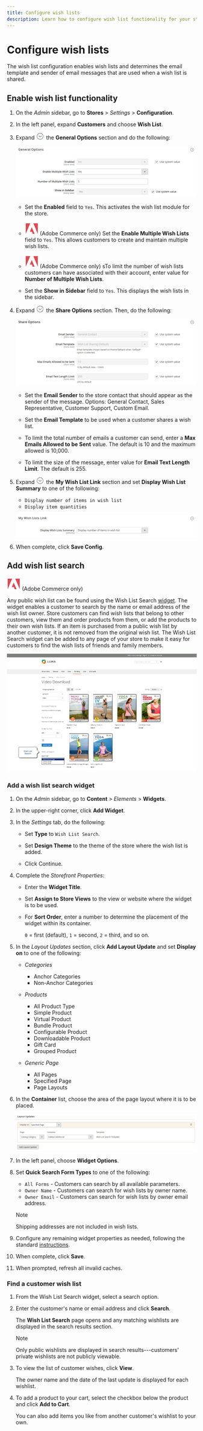 ```yaml
---
title: Configure wish lists
description: Learn how to configure wish list functionality for your store.
---
```

# Configure wish lists

The wish list configuration enables wish lists and determines the email template and sender of email messages that are used when a wish list is shared.

## Enable wish list functionality

1. On the _Admin_ sidebar, go to **Stores** > _Settings_ > **Configuration**.

1. In the left panel, expand **Customers** and choose **Wish List**.

1. Expand ![Expansion selector](../assets/icon-display-expand.png) the **General Options** section and do the following:

    ![Customers configuration - wish list general settings](../configuration-reference/customers/assets/wishlist-general-options.png)<!-- zoom -->

    - Set the **Enabled** field to `Yes`. This activates the wish list module for the store.

    - ![Adobe Commerce](../assets/adobe-logo.svg) (Adobe Commerce only) Set the **Enable Multiple Wish Lists** field to `Yes`. This allows customers to create and maintain multiple wish lists.

    - ![Adobe Commerce](../assets/adobe-logo.svg) (Adobe Commerce only) sTo limit the number of wish lists customers can have associated with their account, enter value for **Number of Multiple Wish Lists**.

    - Set the **Show in Sidebar** field to `Yes`. This displays the wish lists in the sidebar.

1. Expand ![Expansion selector](../assets/icon-display-expand.png) the **Share Options** section. Then, do the following:

    ![Customers configuration - wish list share options](../configuration-reference/customers/assets/wishlist-share-options.png)<!-- zoom -->

    - Set the **Email Sender** to the store contact that should appear as the sender of the message. Options: General Contact, Sales Representative, Customer Support, Custom Email.

    - Set the **Email Template** to be used when a customer shares a wish list.

    - To limit the total number of emails a customer can send, enter a **Max Emails Allowed to be Sent** value. The default is 10 and the maximum allowed is 10,000.

    - To limit the size of the message, enter value for **Email Text Length Limit**. The default is 255.

1. Expand ![Expansion selector](../assets/icon-display-expand.png) the **My Wish List Link** section and set **Display Wish List Summary** to one of the following:

    - `Display number of items in wish list`
    - `Display item quantities`

    ![Customers configuration - wish list display](../configuration-reference/customers/assets/wishlist-my-wishlist-link.png)<!-- zoom -->

1. When complete, click **Save Config**.

## Add wish list search

![Adobe Commerce](../assets/adobe-logo.svg) (Adobe Commerce only)

Any public wish list can be found using the Wish List Search [widget](../content-design/widgets.md). The widget enables a customer to search by the name or email address of the wish list owner. Store customers can find wish lists that belong to other customers, view them and order products from them, or add the products to their own wish lists. If an item is purchased from a public wish list by another customer, it is not removed from the original wish list. The Wish List Search widget can be added to any page of your store to make it easy for customers to find the wish lists of friends and family members.

![Example storefront - wish list search](./assets/storefront-wishlist-search.png)<!-- zoom -->

### Add a wish list search widget

1. On the _Admin_ sidebar, go to **Content** > _Elements_ > **Widgets**.

1. In the upper-right corner, click **Add Widget**.

1. In the _Settings_ tab, do the following:

   - Set **Type** to `Wish List Search`.

   - Set **Design Theme** to the theme of the store where the wish list is added.

   - Click Continue.

1. Complete the _Storefront Properties_:

   - Enter the **Widget Title**.

   - Set **Assign to Store Views** to the view or website where the widget is to be used.

   - For **Sort Order**, enter a number to determine the placement of the widget within its container.

     `0` = first (default), `1` = second, `2` = third, and so on.

1. In the _Layout Updates_ section, click **Add Layout Update** and set **Display on** to one of the following:

   - _Categories_

      - Anchor Categories
      - Non-Anchor Categories

   - _Products_

      - All Product Type
      - Simple Product
      - Virtual Product
      - Bundle Product
      - Configurable Product
      - Downloadable Product
      - Gift Card
      - Grouped Product

   - _Generic Page_

      - All Pages
      - Specified Page
      - Page Layouts

1. In the **Container** list, choose the area of the page layout where it is to be placed.

    ![Wish list search widget - layout](./assets/widget-wishlist-search-layout-update.png)<!-- zoom -->

1. In the left panel, choose **Widget Options**.

1. Set **Quick Search Form Types** to one of the following:

   - `All Forms` - Customers can search by all available parameters.
   - `Owner Name` - Customers can search for wish lists by owner name.
   - `Owner Email` - Customers can search for wish lists by owner email address.

   >[!NOTE]
   >
   >Shipping addresses are not included in wish lists.

1. Configure any remaining widget properties as needed, following the standard [instructions](../content-design/widget-create.md).

1. When complete, click **Save**.

1. When prompted, refresh all invalid caches.

### Find a customer wish list 

1. From the Wish List Search widget, select a search option.

1. Enter the customer's name or email address and click **Search**.

   The **Wish List Search** page opens and any matching wishlists are displayed in the search results section.

   >[!NOTE]
   >
   >Only public wishlists are displayed in search results---customers' private wishlists are not publicly viewable.

1. To view the list of customer wishes, click **View**.

   The owner name and the date of the last update is displayed for each wishlist.

1. To add a product to your cart, select the checkbox below the product and click **Add to Cart**.

   You can also add items you like from another customer's wishlist to your own.
